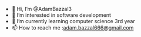 - 👋 Hi, I’m @AdamBazzal3
- 👀 I’m interested in software development
- 🌱 I’m currently learning computer science 3rd year
- 📫 How to reach me :adam.bazzal666@gmail.com

<!---
AdamBazzal3/AdamBazzal3 is a ✨ special ✨ repository because its `README.md` (this file) appears on your GitHub profile.
You can click the Preview link to take a look at your changes.
--->
